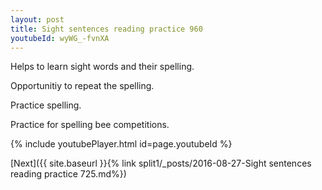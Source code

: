 ```yaml
---
layout: post
title: Sight sentences reading practice 960
youtubeId: wyWG_-fvnXA
---
```

 
 
Helps to learn sight words and their spelling.

Opportunitiy to repeat the spelling. 

Practice spelling. 
 
Practice for spelling bee competitions. 
 
{% include youtubePlayer.html id=page.youtubeId %}
 
 

[Next]({{ site.baseurl }}{% link  split1/_posts/2016-08-27-Sight sentences reading practice 725.md%})
 
